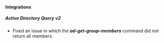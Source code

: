 
#### Integrations
##### Active Directory Query v2
- Fixed an issue in which the ***ad-get-group-members*** command did not return all members.

